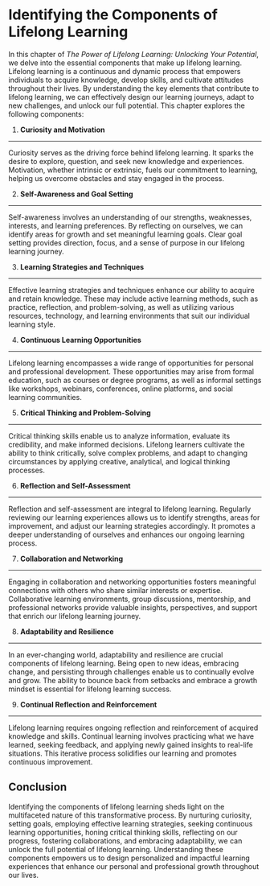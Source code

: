 Identifying the Components of Lifelong Learning
========================================================

In this chapter of *The Power of Lifelong Learning: Unlocking Your Potential*, we delve into the essential components that make up lifelong learning. Lifelong learning is a continuous and dynamic process that empowers individuals to acquire knowledge, develop skills, and cultivate attitudes throughout their lives. By understanding the key elements that contribute to lifelong learning, we can effectively design our learning journeys, adapt to new challenges, and unlock our full potential. This chapter explores the following components:

1. **Curiosity and Motivation**
-------------------------------

Curiosity serves as the driving force behind lifelong learning. It sparks the desire to explore, question, and seek new knowledge and experiences. Motivation, whether intrinsic or extrinsic, fuels our commitment to learning, helping us overcome obstacles and stay engaged in the process.

2. **Self-Awareness and Goal Setting**
--------------------------------------

Self-awareness involves an understanding of our strengths, weaknesses, interests, and learning preferences. By reflecting on ourselves, we can identify areas for growth and set meaningful learning goals. Clear goal setting provides direction, focus, and a sense of purpose in our lifelong learning journey.

3. **Learning Strategies and Techniques**
-----------------------------------------

Effective learning strategies and techniques enhance our ability to acquire and retain knowledge. These may include active learning methods, such as practice, reflection, and problem-solving, as well as utilizing various resources, technology, and learning environments that suit our individual learning style.

4. **Continuous Learning Opportunities**
----------------------------------------

Lifelong learning encompasses a wide range of opportunities for personal and professional development. These opportunities may arise from formal education, such as courses or degree programs, as well as informal settings like workshops, webinars, conferences, online platforms, and social learning communities.

5. **Critical Thinking and Problem-Solving**
--------------------------------------------

Critical thinking skills enable us to analyze information, evaluate its credibility, and make informed decisions. Lifelong learners cultivate the ability to think critically, solve complex problems, and adapt to changing circumstances by applying creative, analytical, and logical thinking processes.

6. **Reflection and Self-Assessment**
-------------------------------------

Reflection and self-assessment are integral to lifelong learning. Regularly reviewing our learning experiences allows us to identify strengths, areas for improvement, and adjust our learning strategies accordingly. It promotes a deeper understanding of ourselves and enhances our ongoing learning process.

7. **Collaboration and Networking**
-----------------------------------

Engaging in collaboration and networking opportunities fosters meaningful connections with others who share similar interests or expertise. Collaborative learning environments, group discussions, mentorship, and professional networks provide valuable insights, perspectives, and support that enrich our lifelong learning journey.

8. **Adaptability and Resilience**
----------------------------------

In an ever-changing world, adaptability and resilience are crucial components of lifelong learning. Being open to new ideas, embracing change, and persisting through challenges enable us to continually evolve and grow. The ability to bounce back from setbacks and embrace a growth mindset is essential for lifelong learning success.

9. **Continual Reflection and Reinforcement**
---------------------------------------------

Lifelong learning requires ongoing reflection and reinforcement of acquired knowledge and skills. Continual learning involves practicing what we have learned, seeking feedback, and applying newly gained insights to real-life situations. This iterative process solidifies our learning and promotes continuous improvement.

Conclusion
----------

Identifying the components of lifelong learning sheds light on the multifaceted nature of this transformative process. By nurturing curiosity, setting goals, employing effective learning strategies, seeking continuous learning opportunities, honing critical thinking skills, reflecting on our progress, fostering collaborations, and embracing adaptability, we can unlock the full potential of lifelong learning. Understanding these components empowers us to design personalized and impactful learning experiences that enhance our personal and professional growth throughout our lives.
